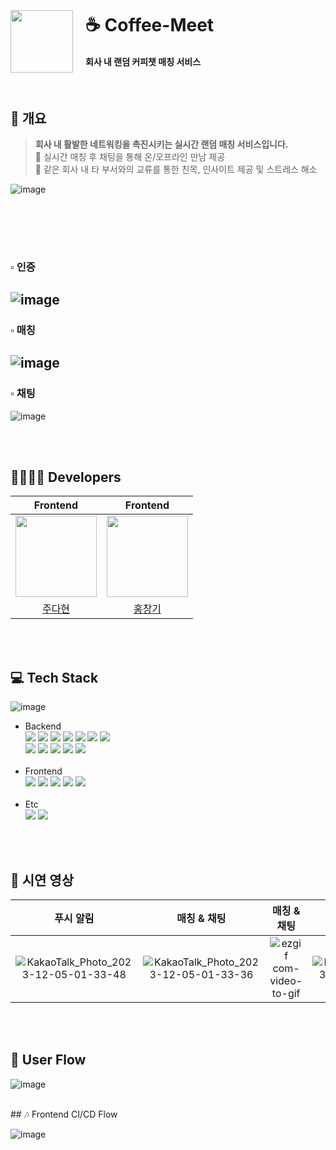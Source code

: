 <div style="display: flex; align-items: flex-start;">
  <div style="margin-top: 35px;">
    <img src="https://github.com/coffee-meet/frontend/assets/96521594/9f6c918b-a27e-4776-bd00-62f8880b6bda" width="100" height="100">
  </div>
  <div style="margin-left: 20px;">
    <h1>☕️ Coffee-Meet</h1>
    <h4>회사 내 랜덤 커피챗 매칭 서비스</h4>
  </div>
</div>  
<br>

##  📣 개요
> **회사 내 활발한 네트워킹을 촉진시키는 실시간 랜덤 매칭 서비스입니다.**  
  > 💬 실시간 매칭 후 채팅을 통해 온/오프라인 만남 제공  
  > 💬 같은 회사 내 타 부서와의 교류를 통한 친목, 인사이트 제공 및 스트레스 해소

![image](https://github.com/coffee-meet/frontend/assets/96521594/58123888-78c3-4e69-b863-1da27e66e9b0)


<br><br>
--
### ▫️ 인증
![image](https://github.com/coffee-meet/frontend/assets/96521594/381530db-bed0-46d6-bab4-9170c15e0839)
<br>
--
### ▫️ 매칭
![image](https://github.com/coffee-meet/frontend/assets/96521594/bb01bf33-2a5d-41c8-9f1d-b25970bd0a93)
<br>
--
### ▫️ 채팅  
![image](https://github.com/coffee-meet/frontend/assets/96521594/fcce0b4e-8afb-447b-afbe-f218a4191392)

<br><br>  

## 👨‍👩‍👧‍👦 Developers

|                                          Frontend                                          |                                          Frontend                                           |   
|:-----------------------------------------------------------------------------------------:|:------------------------------------------------------------------------------------------:|
| <img src="https://avatars.githubusercontent.com/u/96521594?s=300&v=4" width="130" height="130"> | <img src ="https://avatars.githubusercontent.com/u/69716992?v=4" width="130" height="130"> | 
|                           [주다현](https://github.com/judahhh)                           |                          [홍창기](https://github.com/cheshier)                           

<br><br>

## 💻 Tech Stack
![image](https://github.com/coffee-meet/frontend/assets/96521594/f8b0017a-80ee-4675-8cd1-4319439d86f9)


- Backend  
  <img src="https://img.shields.io/badge/Java 17-007396?style=flat&logoColor=white">
  <img src="https://img.shields.io/badge/Spring Boot 3-6DB33F?style=flat&logoColor=white">
  <img src="https://img.shields.io/badge/Gradle-02303A?style=flat&logoColor=white">
  <img src="https://img.shields.io/badge/Json Web Token-000000?style=flat&logoColor=white">
  <img src="https://img.shields.io/badge/Junit5-25A162?style=flat&logoColor=white">
  <img src="https://img.shields.io/badge/MySQL-4479A1?style=flat&logoColor=white">
  <img src="https://img.shields.io/badge/Redis-DC382D?style=flat&logoColor=white"><br>
  <img src="https://img.shields.io/badge/EC2-FF9900?style=flat&logoColor=white">
  <img src="https://img.shields.io/badge/S3-569A31?style=flat&logoColor=white">
  <img src="https://img.shields.io/badge/Docker-2496ED?style=flat&logoColor=white">
  <img src="https://img.shields.io/badge/Nginx-009639?style=flat&logoColor=white">
  <img src="https://img.shields.io/badge/Firebase-FFCA28?style=flat&logoColor=white">  
  <br>
- Frontend  
  <img src="https://img.shields.io/badge/Typescript-3178C6?style=flat&logoColor=white">
  <img src="https://img.shields.io/badge/React-61DAFB?style=flat&logoColor=white">
  <img src="https://img.shields.io/badge/React Router-CA4245?style=flat&logoColor=white">
  <img src="https://img.shields.io/badge/React Hook Form-EC5990?style=flat&logoColor=white">
  <img src="https://img.shields.io/badge/Axios-5A29E4?style=flat&logoColor=white">  
  <br>
- Etc  
  <img src="https://img.shields.io/badge/Slack-4A154B?style=flat&logoColor=white">
  <img src="https://img.shields.io/badge/Notion-000000?style=flat&logoColor=white">

<br><br>

## 🔩 시연 영상

|                                                **푸시 알림**                                                |                                     **매칭 & 채팅**                                     | **매칭 & 채팅** | **프로필 조회** |
|:-------------------------------------------------------------------------------------------------------:|:-----------------------------------------------------------------------------------:|:----------:|:----------:|
|![KakaoTalk_Photo_2023-12-05-01-33-48](https://github.com/coffee-meet/frontend/assets/96521594/b23922d2-eb62-4599-ab7b-4db066d34fa1)|![KakaoTalk_Photo_2023-12-05-01-33-36](https://github.com/coffee-meet/frontend/assets/96521594/8d46cdc3-3456-4518-bcdc-5fb116334c98)|![ezgif com-video-to-gif](https://github.com/coffee-meet/frontend/assets/96521594/ee77ac3f-a993-4f88-ac83-e4c1a960dbf1)|![KakaoTalk_Photo_2023-12-05-01-38-29](https://github.com/coffee-meet/frontend/assets/96521594/6ae8b848-f3fa-4043-878e-f73def6c8f4b)|
<br><br> 




## 📲 User Flow
![image](https://github.com/coffee-meet/frontend/assets/96521594/be3698db-57a9-418d-8f9e-fabfaf4d7e6d)

<br>
## 🎶 Frontend CI/CD Flow

![image](https://github.com/coffee-meet/frontend/assets/96521594/6011aee1-40fc-4298-9421-bf02ea5ebf10)
